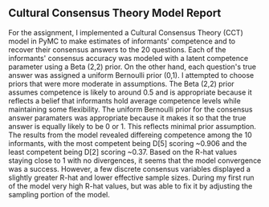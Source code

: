 ## Cultural Consensus Theory Model Report

For the assignment, I implemented a Cultural Consensus Theory (CCT) model in PyMC to make estimates of informants' competence and to recover their consensus answers to the 20 questions. 
Each of the informants' consensus accuracy was modeled with a latent competence parameter using a Beta (2,2) prior. On the other hand, each question's true answer was assigned a uniform 
Bernoulli prior (0,1). I attempted to choose priors that were more moderate in assumptions. The Beta (2,2) prior assumes competence is likely to around 0.5 and is appropriate because it 
reflects a belief that informants hold average competence levels while maintaining some flexibility. The uniform Bernoulli prior for the consensus answer paramaters was appropriate because it makes it so that the true answer is equally likely to be 0 or 1. This reflects minimal prior assumption. The results from the model revealed differeing competence among the 10 informants, with the most competent being D[5] scoring ~0.906 and the least competent being D[2] scoring ~0.37. Based on the R-hat values staying close to 1 with no divergences, it seems that the model convergence was a success. However, a few discrete consensus variables displayed a slightly greater R-hat and lower effective sample sizes. During my first run of the model very high R-hat values, but was able to fix it by adjusting the sampling portion of the model. 
